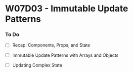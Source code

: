 # W07D03 - Immutable Update Patterns

### To Do
- [ ] Recap: Components, Props, and State
- [ ] Immutable Update Patterns with Arrays and Objects
- [ ] Updating Complex State















